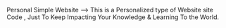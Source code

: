 
Personal Simple Website
  --> This is a Personalized type of Website site Code  , Just To Keep Impacting Your Knowledge & Learning To the World. 
